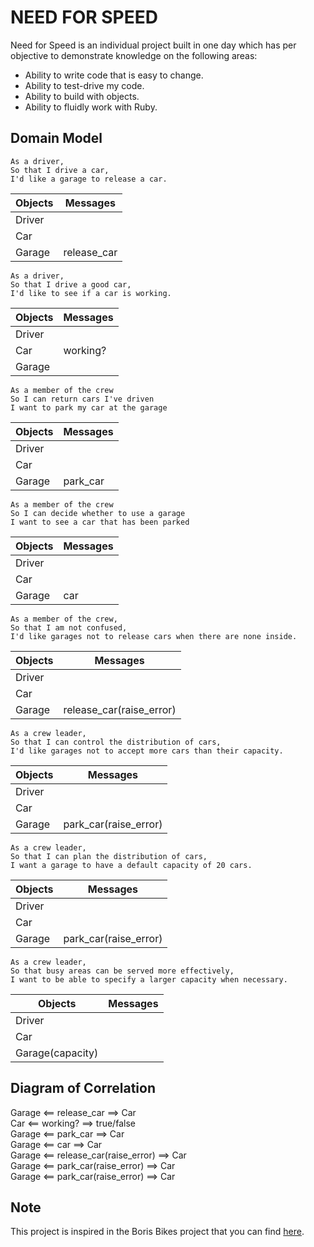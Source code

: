 # NEED FOR SPEED
Need for Speed is an individual project built in one day which has per objective to demonstrate knowledge on the following areas:

* Ability to write code that is easy to change.
* Ability to test-drive my code.
* Ability to build with objects.
* Ability to fluidly work with Ruby.

## Domain Model
```
As a driver,
So that I drive a car,
I'd like a garage to release a car.
```
| Objects | Messages |
|--|--|
|Driver||
|Car||
|Garage|release_car|
```
As a driver,
So that I drive a good car,
I'd like to see if a car is working.
```
| Objects | Messages |
|--|--|
|Driver||
|Car|working?|
|Garage||
```
As a member of the crew
So I can return cars I've driven
I want to park my car at the garage
```
| Objects | Messages |
|--|--|
|Driver||
|Car||
|Garage|park_car|
```
As a member of the crew
So I can decide whether to use a garage
I want to see a car that has been parked
```
| Objects | Messages |
|--|--|
|Driver||
|Car||
|Garage|car|
```
As a member of the crew,
So that I am not confused,
I'd like garages not to release cars when there are none inside.
```
| Objects | Messages |
|--|--|
|Driver||
|Car||
|Garage|release_car(raise_error)|
```
As a crew leader,
So that I can control the distribution of cars,
I'd like garages not to accept more cars than their capacity.
```
| Objects | Messages |
|--|--|
|Driver||
|Car||
|Garage|park_car(raise_error)|
```
As a crew leader,
So that I can plan the distribution of cars,
I want a garage to have a default capacity of 20 cars.
```
| Objects | Messages |
|--|--|
|Driver||
|Car||
|Garage|park_car(raise_error)|
```
As a crew leader,
So that busy areas can be served more effectively,
I want to be able to specify a larger capacity when necessary.
```
| Objects | Messages |
|--|--|
|Driver||
|Car||
|Garage(capacity)||

## Diagram of Correlation

Garage <== release_car ==> Car </br>
Car <== working? ==> true/false </br>
Garage <== park_car ==> Car </br>
Garage <== car ==> Car </br>
Garage <== release_car(raise_error) ==> Car </br>
Garage <== park_car(raise_error) ==> Car </br>
Garage <== park_car(raise_error) ==> Car </br>

## Note
This project is inspired in the Boris Bikes project that you can find [here](https://github.com/makersacademy/course/blob/master/boris_bikes/0_challenge_map.md).
